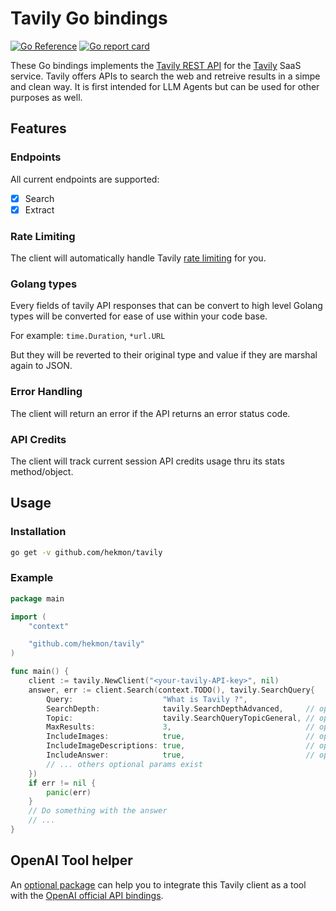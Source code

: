 # Tavily Go bindings

[![Go Reference](https://pkg.go.dev/badge/github.com/hekmon/tavily.svg)](https://pkg.go.dev/github.com/hekmon/tavily) [![Go report card](https://goreportcard.com/badge/github.com/hekmon/tavily)](https://goreportcard.com/report/github.com/hekmon/tavily)

These Go bindings implements the [Tavily REST API](https://docs.tavily.com/docs/rest-api/api-reference) for the [Tavily](https://tavily.com/) SaaS service. Tavily offers APIs to search the web and retreive results in a simpe and clean way. It is first intended for LLM Agents but can be used for other purposes as well.

## Features

### Endpoints

All current endpoints are supported:

- [x] Search
- [x] Extract

### Rate Limiting

The client will automatically handle Tavily [rate limiting](https://docs.tavily.com/docs/rest-api/api-reference#rate-limiting) for you.

### Golang types

Every fields of tavily API responses that can be convert to high level Golang types will be converted for ease of use within your code base.

For example: `time.Duration`, `*url.URL`

But they will be reverted to their original type and value if they are marshal again to JSON.

### Error Handling

The client will return an error if the API returns an error status code.

### API Credits

The client will track current session API credits usage thru its stats method/object.

## Usage

### Installation

```bash
go get -v github.com/hekmon/tavily
```

### Example

```go
package main

import (
	"context"

	"github.com/hekmon/tavily"
)

func main() {
	client := tavily.NewClient("<your-tavily-API-key>", nil)
	answer, err := client.Search(context.TODO(), tavily.SearchQuery{
		Query:                    "What is Tavily ?",
		SearchDepth:              tavily.SearchDepthAdvanced,     // optional
		Topic:                    tavily.SearchQueryTopicGeneral, // optional
		MaxResults:               3,                              // optional
		IncludeImages:            true,                           // optional
		IncludeImageDescriptions: true,                           // optional
		IncludeAnswer:            true,                           // optional but recommended for LLMs agents
        // ... others optional params exist
	})
	if err != nil {
		panic(err)
	}
    // Do something with the answer
    // ...
}
```

## OpenAI Tool helper

An [optional package](https://github.com/hekmon/tavily/tree/main/tools) can help you to integrate this Tavily client as a tool with the [OpenAI official API bindings](https://github.com/openai/openai-go).
